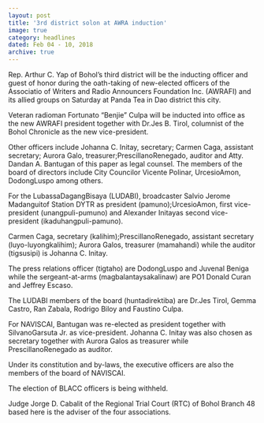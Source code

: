 ```yaml
---
layout: post
title: '3rd district solon at AWRA induction'
image: true
category: headlines
dated: Feb 04 - 10, 2018
archive: true
---
```


Rep. Arthur C. Yap of Bohol’s third district will be the inducting officer and guest of honor during the oath-taking of new-elected officers of the Associatio of Writers and Radio Announcers Foundation Inc. (AWRAFI) and its allied groups on Saturday at Panda Tea in Dao district this city.

Veteran radioman Fortunato “Benjie” Culpa will be inducted into office as the new AWRAFI president together with Dr.Jes B. Tirol, columnist of the Bohol Chronicle as the new vice-president.

Other officers include Johanna C. Initay, secretary; Carmen Caga, assistant secretary; Aurora Galo, treasurer;PrescillanoRenegado, auditor and Atty. Dandan A. Bantugan of this paper as legal counsel.
The members of the board of directors include City Councilor Vicente Polinar, UrcesioAmon, DodongLuspo among others.

For the LubassaDagangBisaya (LUDABI), broadcaster Salvio Jerome Madanguitof Station DYTR as president (pamuno);UrcesioAmon, first vice-president (unangpuli-pumuno) and Alexander Initayas second vice-president (ikaduhangpuli-pamuno).

Carmen Caga, secretary (kalihim);PrescillanoRenegado, assistant secretary (luyo-luyongkalihim); Aurora Galos, treasurer (mamahandi) while the auditor (tigsusipi) is Johanna C. Initay.  

The press relations officer (tigtaho) are DodongLuspo and Juvenal Beniga while the sergeant-at-arms (magbalantaysakalinaw) are PO1 Donald Curan and Jeffrey Escaso.

The LUDABI members of the board (huntadirektiba) are Dr.Jes Tirol, Gemma Castro, Ran Zabala, Rodrigo Biloy and Faustino Culpa.

For NAVISCAI, Bantugan was re-elected as president together with SilvanoGarsuta Jr. as vice-president.
Johanna C. Initay was also chosen as secretary together with Aurora Galos as treasurer while PrescillanoRenegado as auditor.

Under its constitution and by-laws, the executive officers are also the members of the board of NAVISCAI.

The election of BLACC officers is being withheld. 

Judge Jorge D. Cabalit of the Regional Trial Court (RTC) of Bohol Branch 48 based here is the adviser of the four associations. 

